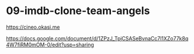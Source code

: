 # 09-imdb-clone-team-angels

https://cineo.okasi.me

https://docs.google.com/document/d/1ZPzJ_TpjCSASeBvnaCc7l1XZo77k8q4W7fiRM0mOM-0/edit?usp=sharing
